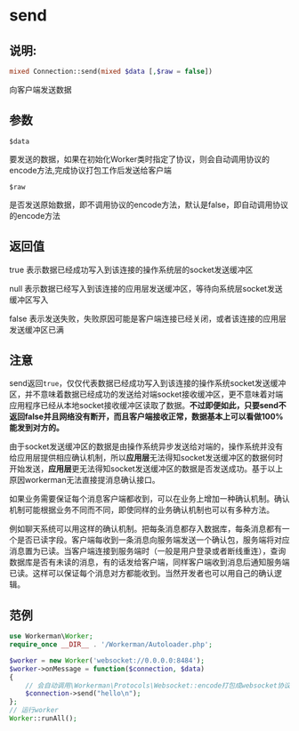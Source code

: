 # send
## 说明:
```php
mixed Connection::send(mixed $data [,$raw = false])
```

向客户端发送数据

## 参数

 ``` $data ```

要发送的数据，如果在初始化Worker类时指定了协议，则会自动调用协议的encode方法,完成协议打包工作后发送给客户端

 ``` $raw ```
 
是否发送原始数据，即不调用协议的encode方法，默认是false，即自动调用协议的encode方法

## 返回值

true 表示数据已经成功写入到该连接的操作系统层的socket发送缓冲区

null 表示数据已经写入到该连接的应用层发送缓冲区，等待向系统层socket发送缓冲区写入

false 表示发送失败，失败原因可能是客户端连接已经关闭，或者该连接的应用层发送缓冲区已满

## 注意
send返回```true```，仅仅代表数据已经成功写入到该连接的操作系统socket发送缓冲区，并不意味着数据已经成功的发送给对端socket接收缓冲区，更不意味着对端应用程序已经从本地socket接收缓冲区读取了数据。**不过即便如此，只要send不返回false并且网络没有断开，而且客户端接收正常，数据基本上可以看做100%能发到对方的。**

由于socket发送缓冲区的数据是由操作系统异步发送给对端的，操作系统并没有给应用层提供相应确认机制，所以**应用层**无法得知socket发送缓冲区的数据何时开始发送，**应用层**更无法得知socket发送缓冲区的数据是否发送成功。基于以上原因workerman无法直接提消息确认接口。

如果业务需要保证每个消息客户端都收到，可以在业务上增加一种确认机制。确认机制可能根据业务不同而不同，即使同样的业务确认机制也可以有多种方法。

例如聊天系统可以用这样的确认机制。把每条消息都存入数据库，每条消息都有一个是否已读字段。客户端每收到一条消息向服务端发送一个确认包，服务端将对应消息置为已读。当客户端连接到服务端时（一般是用户登录或者断线重连），查询数据库是否有未读的消息，有的话发给客户端，同样客户端收到消息后通知服务端已读。这样可以保证每个消息对方都能收到。当然开发者也可以用自己的确认逻辑。



## 范例

```php
use Workerman\Worker;
require_once __DIR__ . '/Workerman/Autoloader.php';

$worker = new Worker('websocket://0.0.0.0:8484');
$worker->onMessage = function($connection, $data)
{
    // 会自动调用\Workerman\Protocols\Websocket::encode打包成websocket协议数据后发送
    $connection->send("hello\n");
};
// 运行worker
Worker::runAll();
```
